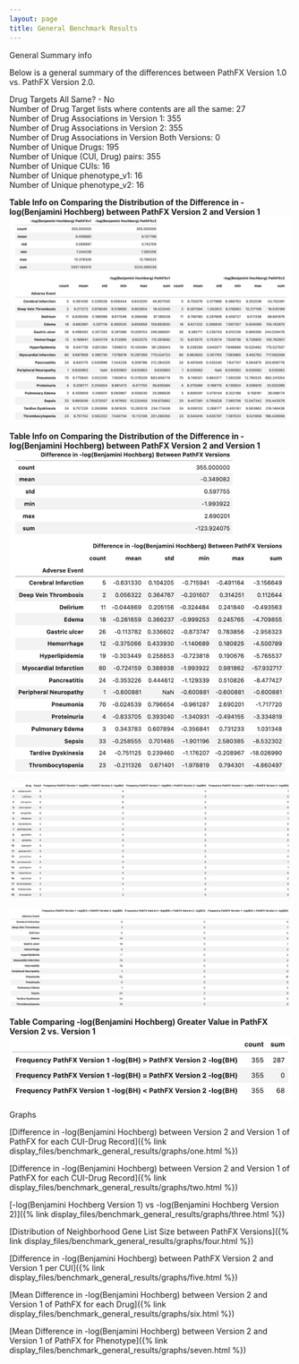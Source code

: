```yaml
---
layout: page
title: General Benchmark Results
---
```



General Summary info  

Below is a general summary of the differences between PathFX Version 1.0 vs. PathFX Version 2.0.

Drug Targets All Same? - No \
Number of Drug Target lists where contents are all the same: 27 \
Number of Drug Associations in Version 1: 355 \
Number of Drug Associations in Version 2: 355 \
Number of Drug Associations in Version Both Versions: 0 \
Number of Unique Drugs: 195 \
Number of Unique (CUI, Drug) pairs: 355 \
Number of Unique CUIs: 16 \
Number of Unique phenotype_v1: 16 \
Number of Unique phenotype_v2: 16 


**Table Info on Comparing the Distribution of the Difference in -log(Benjamini Hochberg) between PathFX Version 2 and Version 1** 
![image](display_files/benchmark_general_results/tables/one.png)



**Table Info on Comparing the Distribution of the Difference in -log(Benjamini Hochberg) between PathFX Version 2 and Version 1**
![image](display_files/benchmark_general_results/tables/two.png)



![image](display_files/benchmark_general_results/tables/three.png)

![image](display_files/benchmark_general_results/tables/four.png)


**Table Comparing -log(Benjamini Hochberg) Greater Value in PathFX Version 2 vs. Version 1** 
![image](display_files/benchmark_general_results/tables/five.png)





Graphs

[Difference in -log(Benjamini Hochberg) between Version 2 and Version 1 of PathFX for each CUI-Drug Record]({% link display_files/benchmark_general_results/graphs/one.html %})

[Difference in -log(Benjamini Hochberg) between Version 2 and Version 1 of PathFX for each CUI-Drug Record]({% link display_files/benchmark_general_results/graphs/two.html %})

[-log(Benjamini Hochberg Version 1) vs -log(Benjamini Hochberg Version 2)]({% link display_files/benchmark_general_results/graphs/three.html %})

[Distribution of Neighborhood Gene List Size between PathFX Versions]({% link display_files/benchmark_general_results/graphs/four.html %})

[Difference in -log(Benjamini Hochberg) between PathFX Version 2 and Version 1 per CUI]({% link display_files/benchmark_general_results/graphs/five.html %})

[Mean Difference in -log(Benjamini Hochberg) between Version 2 and Version 1 of PathFX for each Drug]({% link display_files/benchmark_general_results/graphs/six.html %})

[Mean Difference in -log(Benjamini Hochberg) between Version 2 and Version 1 of PathFX for Phenotype]({% link display_files/benchmark_general_results/graphs/seven.html %})

